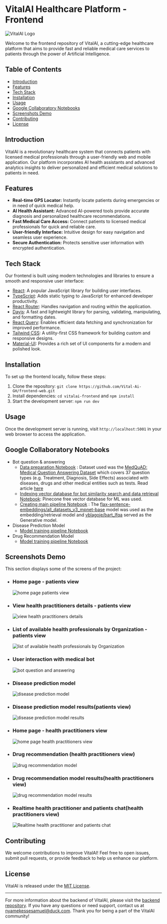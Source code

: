 # VitalAI Healthcare Platform - Frontend

![VitalAI Logo](https://github.com/Vital-Ai-GH/frontend-web/blob/main/src/assets/Vital-Ai-Cover-Logo.png)

Welcome to the frontend repository of VitalAI, a cutting-edge healthcare platform that aims to provide fast and reliable medical care services to patients through the power of Artificial Intelligence.

## Table of Contents

- [Introduction](#introduction)
- [Features](#features)
- [Tech Stack](#tech-stack)
- [Installation](#installation)
- [Usage](#usage)
- [Google Collaboratory Notebooks](#google-collaboratory-notebooks)
- [Screenshots Demo](#screenshots-demo)
- [Contributing](#contributing)
- [License](#license)

## Introduction

VitalAI is a revolutionary healthcare system that connects patients with licensed medical professionals through a user-friendly web and mobile application. Our platform incorporates AI health assistants and advanced analytics insights to deliver personalized and efficient medical solutions to patients in need.

## Features

- **Real-time GPS Locator:** Instantly locate patients during emergencies or in need of quick medical help.
- **AI Health Assistant:** Advanced AI-powered tools provide accurate diagnosis and personalized healthcare recommendations.
- **Fast Medical Care Access:** Connect patients to licensed medical professionals for quick and reliable care.
- **User-friendly Interface:** Intuitive design for easy navigation and seamless user experience.
- **Secure Authentication:** Protects sensitive user information with encrypted authentication.

## Tech Stack

Our frontend is built using modern technologies and libraries to ensure a smooth and responsive user interface:

- [React](https://reactjs.org/): A popular JavaScript library for building user interfaces.
- [TypeScript](https://www.typescriptlang.org/): Adds static typing to JavaScript for enhanced developer productivity.
- [React Router](https://reactrouter.com/): Handles navigation and routing within the application.
- [Dayjs](https://day.js.org/): A fast and lightweight library for parsing, validating, manipulating, and formatting dates.
- [React Query](https://react-query.tanstack.com/): Enables efficient data fetching and synchronization for improved performance.
- [Tailwind CSS](https://tailwindcss.com/): A utility-first CSS framework for building custom and responsive designs.
- [Material-UI](https://material-ui.com/): Provides a rich set of UI components for a modern and polished look.

## Installation

To set up the frontend locally, follow these steps:

1. Clone the repository: `git clone https://github.com/Vital-Ai-GH/frontend-web.git`
2. Install dependencies: `cd vitalai-frontend` and `npm install`
3. Start the development server: `npm run dev`

## Usage

Once the development server is running, visit `http://localhost:5001` in your web browser to access the application.

## Google Collaboratory Notebooks

- Bot question & answering
  - [Data preparation Notebook](https://colab.research.google.com/drive/18dXUDKdarpcXZlK2R7wbHfyiyFAN0MvY?usp=sharing) : Dataset used was the [MedQuAD: Medical Question Answering Dataset](https://github.com/abachaa/MedQuAD) which covers 37 question types (e.g. Treatment, Diagnosis, Side Effects) associated with diseases, drugs and other medical entities such as tests. Read article [here](https://bmcbioinformatics.biomedcentral.com/articles/10.1186/s12859-019-3119-4)
  - [Indexing vector database for bot similarity search and data retrieval Notebook](https://colab.research.google.com/drive/10EfE9zrz1YEdcu5Q5P180B7XJ4z83Rly?usp=sharing): Pinecone free vector database for ML was used.
  - [Creating main pipeline Notebook](https://colab.research.google.com/drive/1ZfKUVmX8GhHVg2MVW9eP5oL-gQi3kYCF?usp=sharing) : The [flax-sentence-embeddings/all_datasets_v3_mpnet-base](https://huggingface.co/flax-sentence-embeddings/all_datasets_v3_mpnet-base) model was used as the embedding/retrieval model and [vblagoje/bart_lfqa](https://huggingface.co/vblagoje/bart_lfqa) served as the Generative model.
- Disease Prediction Model
  - [Model training pipeline Notebook](https://colab.research.google.com/drive/18GmMeqdUChZXgraFwMOwqvDDOpb844LW?usp=sharing)
- Drug Recommendation Model
  - [Model training pipeline Notebook](https://colab.research.google.com/drive/1juxP9vLY1gsYKrUzcgyO4c2530gA_S6A?usp=sharing)

## Screenshots Demo

This section displays some of the screens of the project:

- ### Home page - patients view

  ![home page patients view](https://github.com/Vital-Ai-GH/frontend-web/blob/main/screenshots/home-screen.png)

- ### View health practitioners details - patients view

  ![view health practitioners details](https://github.com/Vital-Ai-GH/frontend-web/blob/main/screenshots/doctor-details-view.png)

- ### List of available health professionals by Organization - patients view

  ![list of available health professionals by Organization](https://github.com/Vital-Ai-GH/frontend-web/blob/main/screenshots/list-of-doctors-by-organization.png)

- ### User interaction with medical bot

  ![bot question and answering](https://github.com/Vital-Ai-GH/frontend-web/blob/main/screenshots/bot-interactions.png)

- ### Disease prediction model

  ![disease prediction model](https://github.com/Vital-Ai-GH/frontend-web/blob/main/screenshots/prediction-selected-symtoms.png)

- ### Disease prediction model results(patients view)

  ![disease prediction model results](https://github.com/Vital-Ai-GH/frontend-web/blob/main/screenshots/prediction-results.png)

- ### Home page - health practitioners view

  ![home page health practitioners view](https://github.com/Vital-Ai-GH/frontend-web/blob/main/screenshots/doctor-hompage.png)

- ### Drug recommendation (health practitioners view)

  ![drug recommendation model](https://github.com/Vital-Ai-GH/frontend-web/blob/main/screenshots/drug-recommendation-selected.png)

- ### Drug recommendation model results(health practitioners view)

  ![drug recommendation model results](https://github.com/Vital-Ai-GH/frontend-web/blob/main/screenshots/drug-prediction-results.png)

- ### Realtime health practitioner and patients chat(health practitioners view)

  ![Realtime health practitioner and patients chat](https://github.com/Vital-Ai-GH/frontend-web/blob/main/screenshots/real-time-chat.png)

## Contributing

We welcome contributions to improve VitalAI! Feel free to open issues, submit pull requests, or provide feedback to help us enhance our platform.

## License

VitalAI is released under the [MIT License](https://opensource.org/licenses/MIT).

---

For more information about the backend of VitalAI, please visit the [backend repository]('https://github.com/Vital-Ai-GH/backend-server'). If you have any questions or need support, contact us at [nyamekessesamuel@duck.com](mailto:nyamekessesamuel@duck.com). Thank you for being a part of the VitalAI community!
